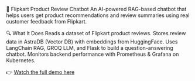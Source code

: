 🛒 Flipkart Product Review Chatbot
An AI-powered RAG-based chatbot that helps users get product recommendations and review summaries using real customer feedback from Flipkart.

🔍 What It Does
Reads a dataset of Flipkart product reviews.
Stores review data in AstraDB (Vector DB) with embeddings from HuggingFace.
Uses LangChain RAG, GROQ LLM, and Flask to build a question-answering chatbot.
Monitors backend performance with Prometheus & Grafana on Kubernetes.

👉 [Watch the full demo here](https://github.com/Ananya-Bohare/FLIPKART-product-recommender/raw/main/Implementation.mp4)
